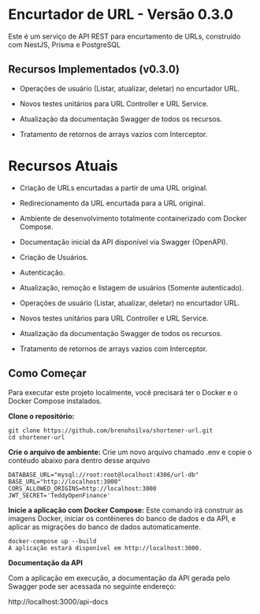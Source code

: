 # Encurtador de URL - Versão 0.3.0

Este é um serviço de API REST para encurtamento de URLs, construído com NestJS, Prisma e PostgreSQL

## Recursos Implementados (v0.3.0)

- Operações de usuário (Listar, atualizar, deletar) no encurtador URL.

- Novos testes unitários para URL Controller e URL Service.

- Atualização da documentação Swagger de todos os recursos.

- Tratamento de retornos de arrays vazios com Interceptor.


# Recursos Atuais

- Criação de URLs encurtadas a partir de uma URL original.

- Redirecionamento da URL encurtada para a URL original.

- Ambiente de desenvolvimento totalmente containerizado com Docker Compose.

- Documentação inicial da API disponível via Swagger (OpenAPI).

- Criação de Usuários.

- Autenticação.

- Atualização, remoção e listagem de usuários (Somente autenticado).

- Operações de usuário (Listar, atualizar, deletar) no encurtador URL.

- Novos testes unitários para URL Controller e URL Service.

- Atualização da documentação Swagger de todos os recursos.

- Tratamento de retornos de arrays vazios com Interceptor.

## Como Começar

Para executar este projeto localmente, você precisará ter o Docker e o Docker Compose instalados.

**Clone o repositório:**
```
git clone https://github.com/brenohsilva/shortener-url.git
cd shortener-url
```

**Crie o arquivo de ambiente:**
Crie um novo arquivo chamado .env e copie o contéudo abaixo para dentro desse arquivo

```
DATABASE_URL="mysql://root:root@localhost:4306/url-db"
BASE_URL="http://localhost:3000"
CORS_ALLOWED_ORIGINS=http://localhost:3000
JWT_SECRET='TeddyOpenFinance'
```
**Inicie a aplicação com Docker Compose:**
Este comando irá construir as imagens Docker, iniciar os contêineres do banco de dados e da API, e aplicar as migrações do banco de dados automaticamente.

```
docker-compose up --build
A aplicação estará disponível em http://localhost:3000.
```

**Documentação da API**

Com a aplicação em execução, a documentação da API gerada pelo Swagger pode ser acessada no seguinte endereço:

http://localhost:3000/api-docs